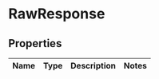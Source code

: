 
# RawResponse

## Properties
Name | Type | Description | Notes
------------ | ------------- | ------------- | -------------



